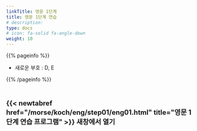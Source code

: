 ```yaml
---
linkTitle: 영문 1단계
title: 영문 1단계 연습
# description: 
type: docs
# icon: fa-solid fa-angle-down
weight: 10
---
```


{{% pageinfo %}}

* 새로운 부호 : D, E

{{% /pageinfo %}}

<br>

<b><span style="font-size:130%">{{< newtabref href="/morse/koch/eng/step01/eng01.html" title="영문 1단계 연습 프로그램" >}} 새창에서 열기</span></b>




